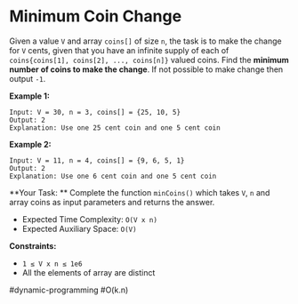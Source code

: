 Minimum Coin Change
===



Given a value `V` and array `coins[]` of size `n`, the task is to make the change for `V` cents, given that you have an infinite supply of each of `coins{coins[1], coins[2], ..., coins[n]}` valued coins. Find the **minimum number of coins to make the change**. If not possible to make change then output `-1`.



**Example 1:**

```
Input: V = 30, n = 3, coins[] = {25, 10, 5}
Output: 2
Explanation: Use one 25 cent coin and one 5 cent coin
```



**Example 2:**
```
Input: V = 11, n = 4, coins[] = {9, 6, 5, 1} 
Output: 2 
Explanation: Use one 6 cent coin and one 5 cent coin
```



**Your Task: **
Complete the function `minCoins()` which takes `V`, `n` and array coins as input parameters and returns the answer.

- Expected Time Complexity: `O(V x n)`
- Expected Auxiliary Space: `O(V)`



**Constraints:**

- `1 ≤ V x n ≤ 1e6`
- All the elements of array are distinct



#dynamic-programming 	#O(k.n)